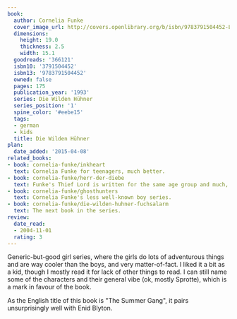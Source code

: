 ```yaml
---
book:
  author: Cornelia Funke
  cover_image_url: http://covers.openlibrary.org/b/isbn/9783791504452-L.jpg
  dimensions:
    height: 19.0
    thickness: 2.5
    width: 15.1
  goodreads: '366121'
  isbn10: '3791504452'
  isbn13: '9783791504452'
  owned: false
  pages: 175
  publication_year: '1993'
  series: Die Wilden Hühner
  series_position: '1'
  spine_color: '#eebe15'
  tags:
  - german
  - kids
  title: Die Wilden Hühner
plan:
  date_added: '2015-04-08'
related_books:
- book: cornelia-funke/inkheart
  text: Cornelia Funke for teenagers, much better.
- book: cornelia-funke/herr-der-diebe
  text: Funke's Thief Lord is written for the same age group and much, much better.
- book: cornelia-funke/ghosthunters
  text: Cornelia Funke's less well-known boy series.
- book: cornelia-funke/die-wilden-huhner-fuchsalarm
  text: The next book in the series.
review:
  date_read:
  - 2004-11-01
  rating: 3
---
```


Generic-but-good girl series, where the girls do lots of adventurous things and are way cooler than the boys, and very
matter-of-fact. I liked it a bit as a kid, though I mostly read it for lack of other things to read. I can still name
some of the characters and their general vibe (ok, mostly Sprotte), which is a mark in favour of the book.

As the English title of this book is "The Summer Gang", it pairs unsurprisingly well with Enid Blyton.
